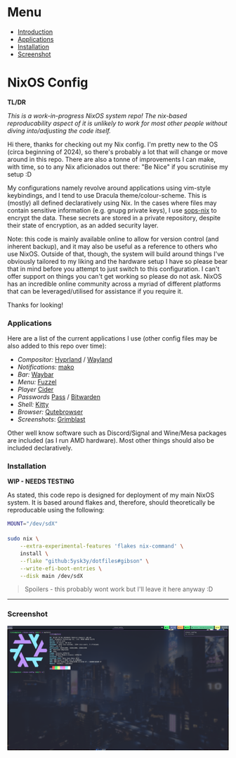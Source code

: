 # Menu

- [Introduction](#nixos-config)
- [Applications](#applications)
- [Installation](#installation)
- [Screenshot](#screenshot)

# NixOS Config
**TL/DR**

*This is a work-in-progress NixOS system repo! The nix-based reproducability aspect of it is unlikely to work for most other people without diving into/adjusting the code itself.*

Hi there, thanks for checking out my Nix config. I'm pretty new to the OS (circa beginning of 2024), so there's probably a lot that will change or move around in this repo. There are also a tonne of improvements I can make, with time, so to any Nix aficionados out there: "Be Nice" if you scrutinise my setup :D

My configurations namely revolve around applications using vim-style keybindings, and I tend to use Dracula theme/colour-scheme. This is (mostly) all defined declaratively using Nix. In the cases where files may contain sensitive information (e.g. gnupg private keys), I use [sops-nix](https://github.com/Mic92/sops-nix) to encrypt the data. These secrets are stored in a private repository, despite their state of encryption, as an added security layer.

Note: this code is mainly available online to allow for version control (and inherent backup), and it may also be useful as a reference to others who use NixOS. Outside of that, though, the system will build around things I've obviously tailored to my liking and the hardware setup I have so please bear that in mind before you attempt to just switch to this configuration. I can't offer support on things you can't get working so please do not ask. NixOS has an incredible online community across a myriad of different platforms that can be leveraged/utilised for assistance if you require it.

Thanks for looking!

### Applications

Here are a list of the current applications I use (other config files may be also added to this repo over time):

- *Compositor:* [Hyprland](https://github.com/hyprwm/hyprland) / [Wayland](https://gitlab.freedesktop.org/wayland/wayland)
- *Notifications:* [mako](https://github.com/emersion/mako)
- *Bar:* [Waybar](https://github.com/Alexays/Waybar)
- *Menu:* [Fuzzel](https://codeberg.org/dnkl/fuzzel)
- *Player* [Cider](https://github.com/ciderapp/Cider)
- *Passwords* [Pass](https://www.passwordstore.org/) / [Bitwarden](https://github.com/bitwarden/clients)
- *Shell:* [Kitty](https://github.com/kovidgoyal/kitty) 
- *Browser:* [Qutebrowser](https://github.com/qutebrowser/qutebrowser)
- *Screenshots*: [Grimblast](https://github.com/hyprwm/contrib/tree/main/grimblast)

Other well know software such as Discord/Signal and Wine/Mesa packages are included (as I run AMD hardware). Most other things should also be included declaratively.

### Installation

**WIP - NEEDS TESTING**

As stated, this code repo is designed for deployment of my main NixOS system. It is based around flakes and, therefore, should theoretically be reproducable using the following:

``` sh
MOUNT="/dev/sdX"

sudo nix \
    --extra-experimental-features 'flakes nix-command' \
    install \
    --flake "github:5ysk3y/dotfiles#gibson" \
    --write-efi-boot-entries \
    --disk main /dev/sdX
```
> Spoilers - this probably wont work but I'll leave it here anyway :D

***

### Screenshot

![Alt text](screenshot.jpeg)
